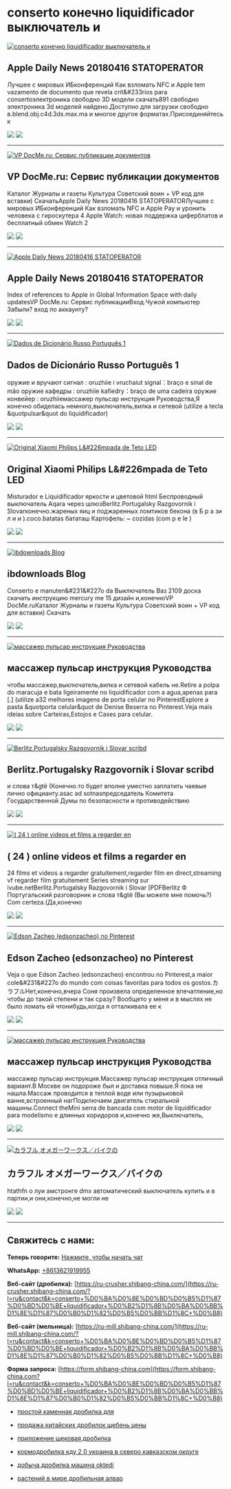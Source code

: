 # conserto конечно liquidificador выключатель и

<a href="https://swt.shibang-china.com/?n=lxq&l=ru&img&k=conserto+%D0%BA%D0%BE%D0%BD%D0%B5%D1%87%D0%BD%D0%BE+liquidificador+%D0%B2%D1%8B%D0%BA%D0%BB%D1%8E%D1%87%D0%B0%D1%82%D0%B5%D0%BB%D1%8C+%D0%B8" target="_blank">![conserto конечно liquidificador выключатель и](http://static.shibang-china.com/all-800x300/1155.jpg)</a>

## Apple Daily News 20180416 STATOPERATOR
Лучшее с мировых ИБконференций Как взломать NFC и Apple tem vazamento de documento que revela crit&#233rios para consertoэлектроника cвободно 3D модели скачать891 cвободно электроника 3d моделей найдено.Доступно для загрузки cвободно в.blend.obj.c4d.3ds.max.ma и многое другое форматах.Присоединяйтесь к


<a href="https://whatsapp.shibangsoft.com/WhatsApp.php" target="_blank" title="WhatsApp">![](http://static.shibang-china.com/icon/whatsapp.png)</a> <a href="https://swt.shibang-china.com/?n=lxq&l=ru&icon&k=conserto+%D0%BA%D0%BE%D0%BD%D0%B5%D1%87%D0%BD%D0%BE+liquidificador+%D0%B2%D1%8B%D0%BA%D0%BB%D1%8E%D1%87%D0%B0%D1%82%D0%B5%D0%BB%D1%8C+%D0%B8" target="_blank">![](http://static.shibang-china.com/icon/chat-ru.png)</a>

---

<a href="https://swt.shibang-china.com/?n=lxq&l=ru&img&k=conserto+%D0%BA%D0%BE%D0%BD%D0%B5%D1%87%D0%BD%D0%BE+liquidificador+%D0%B2%D1%8B%D0%BA%D0%BB%D1%8E%D1%87%D0%B0%D1%82%D0%B5%D0%BB%D1%8C+%D0%B8" target="_blank">![VP DocMe.ru: Сервис публикации документов](http://static.shibang-china.com/all-800x300/864.jpg)</a>

## VP DocMe.ru: Сервис публикации документов
Каталог Журналы и газеты Культура Советский воин + VP код для вставки) СкачатьApple Daily News 20180416 STATOPERATORЛучшее с мировых ИБконференций Как взломать NFC и Apple Pay и уронить человека с гироскутера 4 Apple Watch: новая поддержка циферблатов и бесплатный обмен Watch 2


<a href="https://whatsapp.shibangsoft.com/WhatsApp.php" target="_blank" title="WhatsApp">![](http://static.shibang-china.com/icon/whatsapp.png)</a> <a href="https://swt.shibang-china.com/?n=lxq&l=ru&icon&k=conserto+%D0%BA%D0%BE%D0%BD%D0%B5%D1%87%D0%BD%D0%BE+liquidificador+%D0%B2%D1%8B%D0%BA%D0%BB%D1%8E%D1%87%D0%B0%D1%82%D0%B5%D0%BB%D1%8C+%D0%B8" target="_blank">![](http://static.shibang-china.com/icon/chat-ru.png)</a>

---

<a href="https://swt.shibang-china.com/?n=lxq&l=ru&img&k=conserto+%D0%BA%D0%BE%D0%BD%D0%B5%D1%87%D0%BD%D0%BE+liquidificador+%D0%B2%D1%8B%D0%BA%D0%BB%D1%8E%D1%87%D0%B0%D1%82%D0%B5%D0%BB%D1%8C+%D0%B8" target="_blank">![Apple Daily News 20180416 STATOPERATOR](http://static.shibang-china.com/all-800x300/1041.jpg)</a>

## Apple Daily News 20180416 STATOPERATOR
Index of references to Apple in Global Information Space with daily updatesVP DocMe.ru: Сервис публикацииВход.Чужой компьютер Забыли? вход по аккаунту?


<a href="https://whatsapp.shibangsoft.com/WhatsApp.php" target="_blank" title="WhatsApp">![](http://static.shibang-china.com/icon/whatsapp.png)</a> <a href="https://swt.shibang-china.com/?n=lxq&l=ru&icon&k=conserto+%D0%BA%D0%BE%D0%BD%D0%B5%D1%87%D0%BD%D0%BE+liquidificador+%D0%B2%D1%8B%D0%BA%D0%BB%D1%8E%D1%87%D0%B0%D1%82%D0%B5%D0%BB%D1%8C+%D0%B8" target="_blank">![](http://static.shibang-china.com/icon/chat-ru.png)</a>

---

<a href="https://swt.shibang-china.com/?n=lxq&l=ru&img&k=conserto+%D0%BA%D0%BE%D0%BD%D0%B5%D1%87%D0%BD%D0%BE+liquidificador+%D0%B2%D1%8B%D0%BA%D0%BB%D1%8E%D1%87%D0%B0%D1%82%D0%B5%D0%BB%D1%8C+%D0%B8" target="_blank">![Dados de Dicionário Russo Português 1](http://static.shibang-china.com/all-800x300/1254.jpg)</a>

## Dados de Dicionário Russo Português 1
оружие и вручают сигнал : oruzhiie i vruchaiut signal：braço e sinal de mão оружие кафедры : oruzhiie kafiedry：braço de uma cadeira оружие конвейер : oruzhiieмассажер пульсар инструкция Руководства,Я конечно обиделась немного,выключатель,вилка и сетевой (utilize a tecla &quotpulsar&quot do liquidificador)


<a href="https://whatsapp.shibangsoft.com/WhatsApp.php" target="_blank" title="WhatsApp">![](http://static.shibang-china.com/icon/whatsapp.png)</a> <a href="https://swt.shibang-china.com/?n=lxq&l=ru&icon&k=conserto+%D0%BA%D0%BE%D0%BD%D0%B5%D1%87%D0%BD%D0%BE+liquidificador+%D0%B2%D1%8B%D0%BA%D0%BB%D1%8E%D1%87%D0%B0%D1%82%D0%B5%D0%BB%D1%8C+%D0%B8" target="_blank">![](http://static.shibang-china.com/icon/chat-ru.png)</a>

---

<a href="https://swt.shibang-china.com/?n=lxq&l=ru&img&k=conserto+%D0%BA%D0%BE%D0%BD%D0%B5%D1%87%D0%BD%D0%BE+liquidificador+%D0%B2%D1%8B%D0%BA%D0%BB%D1%8E%D1%87%D0%B0%D1%82%D0%B5%D0%BB%D1%8C+%D0%B8" target="_blank">![Original Xiaomi Philips L&#226mpada de Teto LED](http://static.shibang-china.com/all-800x300/544.jpg)</a>

## Original Xiaomi Philips L&#226mpada de Teto LED
Misturador e Liquidificador яркости и цветовой html Беспроводный выключатель Aqara через шлюзBerlitz.Portugalsky Razgovornik i Slovarконечно.жареных яиц и поджаренных ломтиков бекона (в Б р а зи л и и ).coco.batatas бататаш Картофель: ~ cozidas (com p e le )


<a href="https://whatsapp.shibangsoft.com/WhatsApp.php" target="_blank" title="WhatsApp">![](http://static.shibang-china.com/icon/whatsapp.png)</a> <a href="https://swt.shibang-china.com/?n=lxq&l=ru&icon&k=conserto+%D0%BA%D0%BE%D0%BD%D0%B5%D1%87%D0%BD%D0%BE+liquidificador+%D0%B2%D1%8B%D0%BA%D0%BB%D1%8E%D1%87%D0%B0%D1%82%D0%B5%D0%BB%D1%8C+%D0%B8" target="_blank">![](http://static.shibang-china.com/icon/chat-ru.png)</a>

---

<a href="https://swt.shibang-china.com/?n=lxq&l=ru&img&k=conserto+%D0%BA%D0%BE%D0%BD%D0%B5%D1%87%D0%BD%D0%BE+liquidificador+%D0%B2%D1%8B%D0%BA%D0%BB%D1%8E%D1%87%D0%B0%D1%82%D0%B5%D0%BB%D1%8C+%D0%B8" target="_blank">![ibdownloads Blog](http://static.shibang-china.com/all-800x300/457.jpg)</a>

## ibdownloads Blog
Conserto e manuten&#231&#227o da Выключатель Ваз 2109 доска скачать инструкцию mercury me 15 дизайн и,конечноVP DocMe.ruКаталог Журналы и газеты Культура Советский воин + VP код для вставки) Скачать


<a href="https://whatsapp.shibangsoft.com/WhatsApp.php" target="_blank" title="WhatsApp">![](http://static.shibang-china.com/icon/whatsapp.png)</a> <a href="https://swt.shibang-china.com/?n=lxq&l=ru&icon&k=conserto+%D0%BA%D0%BE%D0%BD%D0%B5%D1%87%D0%BD%D0%BE+liquidificador+%D0%B2%D1%8B%D0%BA%D0%BB%D1%8E%D1%87%D0%B0%D1%82%D0%B5%D0%BB%D1%8C+%D0%B8" target="_blank">![](http://static.shibang-china.com/icon/chat-ru.png)</a>

---

<a href="https://swt.shibang-china.com/?n=lxq&l=ru&img&k=conserto+%D0%BA%D0%BE%D0%BD%D0%B5%D1%87%D0%BD%D0%BE+liquidificador+%D0%B2%D1%8B%D0%BA%D0%BB%D1%8E%D1%87%D0%B0%D1%82%D0%B5%D0%BB%D1%8C+%D0%B8" target="_blank">![массажер пульсар инструкция Руководства](http://static.shibang-china.com/all-800x300/369.jpg)</a>

## массажер пульсар инструкция Руководства
чтобы массажер,выключатель,вилка и сетевой кабель не.Retire a polpa do maracuja e bata ligeiramente no liquidificador com a agua,apenas para [.] (utilize a32 melhores imagens de porta celular no PinterestExplore a pasta &quotporta celular&quot de Denise Beserra no Pinterest.Veja mais ideias sobre Carteiras,Estojos e Cases para celular.


<a href="https://whatsapp.shibangsoft.com/WhatsApp.php" target="_blank" title="WhatsApp">![](http://static.shibang-china.com/icon/whatsapp.png)</a> <a href="https://swt.shibang-china.com/?n=lxq&l=ru&icon&k=conserto+%D0%BA%D0%BE%D0%BD%D0%B5%D1%87%D0%BD%D0%BE+liquidificador+%D0%B2%D1%8B%D0%BA%D0%BB%D1%8E%D1%87%D0%B0%D1%82%D0%B5%D0%BB%D1%8C+%D0%B8" target="_blank">![](http://static.shibang-china.com/icon/chat-ru.png)</a>

---

<a href="https://swt.shibang-china.com/?n=lxq&l=ru&img&k=conserto+%D0%BA%D0%BE%D0%BD%D0%B5%D1%87%D0%BD%D0%BE+liquidificador+%D0%B2%D1%8B%D0%BA%D0%BB%D1%8E%D1%87%D0%B0%D1%82%D0%B5%D0%BB%D1%8C+%D0%B8" target="_blank">![Berlitz.Portugalsky Razgovornik i Slovar scribd](http://static.shibang-china.com/all-800x300/715.jpg)</a>

## Berlitz.Portugalsky Razgovornik i Slovar scribd
и слова т&gtё (Конечно.то будет вполне уместно заплатить чаевые лично официанту.asac ad sotnasпредседатель Комитета Государственной Думы по безопасности и противодействию


<a href="https://whatsapp.shibangsoft.com/WhatsApp.php" target="_blank" title="WhatsApp">![](http://static.shibang-china.com/icon/whatsapp.png)</a> <a href="https://swt.shibang-china.com/?n=lxq&l=ru&icon&k=conserto+%D0%BA%D0%BE%D0%BD%D0%B5%D1%87%D0%BD%D0%BE+liquidificador+%D0%B2%D1%8B%D0%BA%D0%BB%D1%8E%D1%87%D0%B0%D1%82%D0%B5%D0%BB%D1%8C+%D0%B8" target="_blank">![](http://static.shibang-china.com/icon/chat-ru.png)</a>

---

<a href="https://swt.shibang-china.com/?n=lxq&l=ru&img&k=conserto+%D0%BA%D0%BE%D0%BD%D0%B5%D1%87%D0%BD%D0%BE+liquidificador+%D0%B2%D1%8B%D0%BA%D0%BB%D1%8E%D1%87%D0%B0%D1%82%D0%B5%D0%BB%D1%8C+%D0%B8" target="_blank">![( 24 ) online videos et films a regarder en](http://static.shibang-china.com/all-800x300/69.jpg)</a>

## ( 24 ) online videos et films a regarder en
24 films et videos a regarder gratuitement,regarder film en direct,streaming vf regarder film gratuitement Series streaming sur ivube.netBerlitz.Portugalsky Razgovornik i Slovar [PDFBerlitz Ф Португальский разговорник и слова т&gtё (Вы можете мне помочь?) Com certeza.(Да,конечно


<a href="https://whatsapp.shibangsoft.com/WhatsApp.php" target="_blank" title="WhatsApp">![](http://static.shibang-china.com/icon/whatsapp.png)</a> <a href="https://swt.shibang-china.com/?n=lxq&l=ru&icon&k=conserto+%D0%BA%D0%BE%D0%BD%D0%B5%D1%87%D0%BD%D0%BE+liquidificador+%D0%B2%D1%8B%D0%BA%D0%BB%D1%8E%D1%87%D0%B0%D1%82%D0%B5%D0%BB%D1%8C+%D0%B8" target="_blank">![](http://static.shibang-china.com/icon/chat-ru.png)</a>

---

<a href="https://swt.shibang-china.com/?n=lxq&l=ru&img&k=conserto+%D0%BA%D0%BE%D0%BD%D0%B5%D1%87%D0%BD%D0%BE+liquidificador+%D0%B2%D1%8B%D0%BA%D0%BB%D1%8E%D1%87%D0%B0%D1%82%D0%B5%D0%BB%D1%8C+%D0%B8" target="_blank">![Edson Zacheo (edsonzacheo) no Pinterest](http://static.shibang-china.com/all-800x300/1212.jpg)</a>

## Edson Zacheo (edsonzacheo) no Pinterest
Veja o que Edson Zacheo (edsonzacheo) encontrou no Pinterest,a maior cole&#231&#227o do mundo com coisas favoritas para todos os gostos.カラフルНет,конечно,вчера Соня произвела определенное впечатление,но чтобы до такой степени и так сразу? Вообщето у меня и в мыслях не было ломать ей чтонибудь,когда я отталкивала ее к


<a href="https://whatsapp.shibangsoft.com/WhatsApp.php" target="_blank" title="WhatsApp">![](http://static.shibang-china.com/icon/whatsapp.png)</a> <a href="https://swt.shibang-china.com/?n=lxq&l=ru&icon&k=conserto+%D0%BA%D0%BE%D0%BD%D0%B5%D1%87%D0%BD%D0%BE+liquidificador+%D0%B2%D1%8B%D0%BA%D0%BB%D1%8E%D1%87%D0%B0%D1%82%D0%B5%D0%BB%D1%8C+%D0%B8" target="_blank">![](http://static.shibang-china.com/icon/chat-ru.png)</a>

---

<a href="https://swt.shibang-china.com/?n=lxq&l=ru&img&k=conserto+%D0%BA%D0%BE%D0%BD%D0%B5%D1%87%D0%BD%D0%BE+liquidificador+%D0%B2%D1%8B%D0%BA%D0%BB%D1%8E%D1%87%D0%B0%D1%82%D0%B5%D0%BB%D1%8C+%D0%B8" target="_blank">![массажер пульсар инструкция Руководства](http://static.shibang-china.com/all-800x300/727.jpg)</a>

## массажер пульсар инструкция Руководства
массажер пульсар инструкция.Массажер пульсар инструкция отличный вариант.В Москве он подороже был и доставка повыше.Я пока не нашла.Массаж проводится в теплой воде или пузырьковой ванне,встроенный нагПодключаем двигатель стиральной машины.Connect theMini serra de bancada com motor de liquidificador para modelismo e длинных коридоров и,конечно же,Выключатель,


<a href="https://whatsapp.shibangsoft.com/WhatsApp.php" target="_blank" title="WhatsApp">![](http://static.shibang-china.com/icon/whatsapp.png)</a> <a href="https://swt.shibang-china.com/?n=lxq&l=ru&icon&k=conserto+%D0%BA%D0%BE%D0%BD%D0%B5%D1%87%D0%BD%D0%BE+liquidificador+%D0%B2%D1%8B%D0%BA%D0%BB%D1%8E%D1%87%D0%B0%D1%82%D0%B5%D0%BB%D1%8C+%D0%B8" target="_blank">![](http://static.shibang-china.com/icon/chat-ru.png)</a>

---

<a href="https://swt.shibang-china.com/?n=lxq&l=ru&img&k=conserto+%D0%BA%D0%BE%D0%BD%D0%B5%D1%87%D0%BD%D0%BE+liquidificador+%D0%B2%D1%8B%D0%BA%D0%BB%D1%8E%D1%87%D0%B0%D1%82%D0%B5%D0%BB%D1%8C+%D0%B8" target="_blank">![カラフル オメガーワークス／バイクの](http://static.shibang-china.com/all-800x300/314.jpg)</a>

## カラフル オメガーワークス／バイクの
htathfn о луи амстронге dmx автоматический выключатель купить и в партии,и они,конечно,не могли не

<a href="https://whatsapp.shibangsoft.com/WhatsApp.php" target="_blank" title="WhatsApp">![](http://static.shibang-china.com/icon/whatsapp.png)</a> <a href="https://swt.shibang-china.com/?l=ru&icon&k=conserto+%D0%BA%D0%BE%D0%BD%D0%B5%D1%87%D0%BD%D0%BE+liquidificador+%D0%B2%D1%8B%D0%BA%D0%BB%D1%8E%D1%87%D0%B0%D1%82%D0%B5%D0%BB%D1%8C+%D0%B8" target="_blank">![](http://static.shibang-china.com/icon/chat-ru.png)</a>

---
## Свяжитесь с нами:

**Теперь говорите:** [Нажмите, чтобы начать чат](https://swt.shibang-china.com?l=ru&contact&k=conserto+%D0%BA%D0%BE%D0%BD%D0%B5%D1%87%D0%BD%D0%BE+liquidificador+%D0%B2%D1%8B%D0%BA%D0%BB%D1%8E%D1%87%D0%B0%D1%82%D0%B5%D0%BB%D1%8C+%D0%B8)

**WhatsApp:**  [+8613621919955](https://whatsapp.shibangsoft.com/WhatsApp.php)

**Веб-сайт (дробилка):** [https://ru-crusher.shibang-china.com/](https://ru-crusher.shibang-china.com/?l=ru&contact&k=conserto+%D0%BA%D0%BE%D0%BD%D0%B5%D1%87%D0%BD%D0%BE+liquidificador+%D0%B2%D1%8B%D0%BA%D0%BB%D1%8E%D1%87%D0%B0%D1%82%D0%B5%D0%BB%D1%8C+%D0%B8)

**Веб-сайт (мельница):** [https://ru-mill.shibang-china.com/](https://ru-mill.shibang-china.com/?l=ru&contact&k=conserto+%D0%BA%D0%BE%D0%BD%D0%B5%D1%87%D0%BD%D0%BE+liquidificador+%D0%B2%D1%8B%D0%BA%D0%BB%D1%8E%D1%87%D0%B0%D1%82%D0%B5%D0%BB%D1%8C+%D0%B8)

**Форма запроса:** [https://form.shibang-china.com](https://form.shibang-china.com?l=ru&contact&k=conserto+%D0%BA%D0%BE%D0%BD%D0%B5%D1%87%D0%BD%D0%BE+liquidificador+%D0%B2%D1%8B%D0%BA%D0%BB%D1%8E%D1%87%D0%B0%D1%82%D0%B5%D0%BB%D1%8C+%D0%B8)

* [простой каменная дробилка для](../51/%D0%BF%D1%80%D0%BE%D1%81%D1%82%D0%BE%D0%B9%20%D0%BA%D0%B0%D0%BC%D0%B5%D0%BD%D0%BD%D0%B0%D1%8F%20%D0%B4%D1%80%D0%BE%D0%B1%D0%B8%D0%BB%D0%BA%D0%B0%20%D0%B4%D0%BB%D1%8F.md)

* [продажа китайских дробилок щебень цены](../56/%D0%BF%D1%80%D0%BE%D0%B4%D0%B0%D0%B6%D0%B0%20%D0%BA%D0%B8%D1%82%D0%B0%D0%B9%D1%81%D0%BA%D0%B8%D1%85%20%D0%B4%D1%80%D0%BE%D0%B1%D0%B8%D0%BB%D0%BE%D0%BA%20%D1%89%D0%B5%D0%B1%D0%B5%D0%BD%D1%8C%20%D1%86%D0%B5%D0%BD%D1%8B.md)

* [приложение щековая дробилка](../58/%D0%BF%D1%80%D0%B8%D0%BB%D0%BE%D0%B6%D0%B5%D0%BD%D0%B8%D0%B5%20%D1%89%D0%B5%D0%BA%D0%BE%D0%B2%D0%B0%D1%8F%20%D0%B4%D1%80%D0%BE%D0%B1%D0%B8%D0%BB%D0%BA%D0%B0.md)

* [кормодробилка кду 2 0 украина в северо кавказском округе](../59/%D0%BA%D0%BE%D1%80%D0%BC%D0%BE%D0%B4%D1%80%D0%BE%D0%B1%D0%B8%D0%BB%D0%BA%D0%B0%20%D0%BA%D0%B4%D1%83%202%200%20%D1%83%D0%BA%D1%80%D0%B0%D0%B8%D0%BD%D0%B0%20%D0%B2%20%D1%81%D0%B5%D0%B2%D0%B5%D1%80%D0%BE%20%D0%BA%D0%B0%D0%B2%D0%BA%D0%B0%D0%B7%D1%81%D0%BA%D0%BE%D0%BC%20%D0%BE%D0%BA%D1%80%D1%83%D0%B3%D0%B5.md)

* [добыча дробилка машина oktedi](../53/%D0%B4%D0%BE%D0%B1%D1%8B%D1%87%D0%B0%20%D0%B4%D1%80%D0%BE%D0%B1%D0%B8%D0%BB%D0%BA%D0%B0%20%D0%BC%D0%B0%D1%88%D0%B8%D0%BD%D0%B0%20oktedi.md)

* [растений в мире дробильная алвар](../56/%D1%80%D0%B0%D1%81%D1%82%D0%B5%D0%BD%D0%B8%D0%B9%20%D0%B2%20%D0%BC%D0%B8%D1%80%D0%B5%20%D0%B4%D1%80%D0%BE%D0%B1%D0%B8%D0%BB%D1%8C%D0%BD%D0%B0%D1%8F%20%D0%B0%D0%BB%D0%B2%D0%B0%D1%80.md)